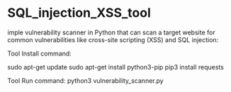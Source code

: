 # SQL_injection_XSS_tool
imple vulnerability scanner in Python that can scan a target website for common vulnerabilities like cross-site scripting (XSS) and SQL injection:


Tool Install command:

sudo apt-get update
sudo apt-get install python3-pip
pip3 install requests

Tool Run  command:
python3 vulnerability_scanner.py
